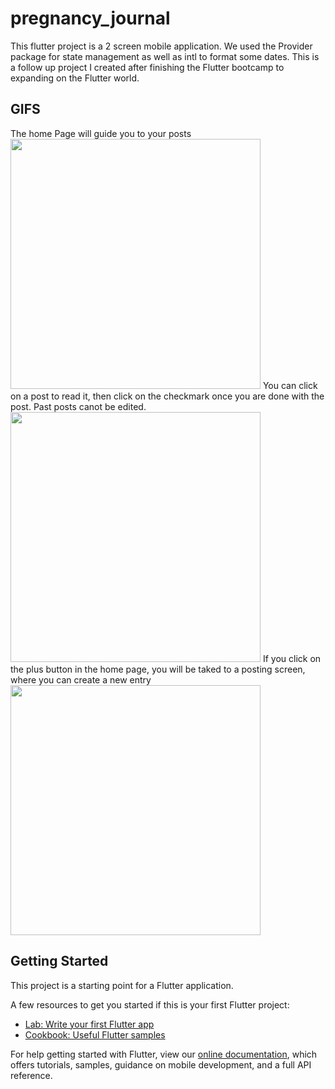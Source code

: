 # pregnancy_journal

This flutter project is a 2 screen mobile application. We used the Provider package for state management as well as intl to format some dates. 
This is a follow up project I created after finishing the Flutter bootcamp to expanding on the Flutter world. 

## GIFS
The home Page will guide you to your posts 
<img src="https://user-images.githubusercontent.com/42816552/115937609-043e3980-a45e-11eb-9767-1f3c624c8f33.png" height=400px>
You can click on a post to read it, then click on the checkmark once you are done with the post. Past posts canot be edited.
<img src="https://user-images.githubusercontent.com/42816552/115937627-086a5700-a45e-11eb-9fe4-1e7d82cbf6da.png" height=400px>
If you click on the plus button in the home page, you will be taked to a posting screen, where you can create a new entry
<img src="https://user-images.githubusercontent.com/42816552/115937640-0b654780-a45e-11eb-956b-cbd36a13193a.png" height=400px>


## Getting Started

This project is a starting point for a Flutter application.

A few resources to get you started if this is your first Flutter project:

- [Lab: Write your first Flutter app](https://flutter.dev/docs/get-started/codelab)
- [Cookbook: Useful Flutter samples](https://flutter.dev/docs/cookbook)

For help getting started with Flutter, view our
[online documentation](https://flutter.dev/docs), which offers tutorials,
samples, guidance on mobile development, and a full API reference.
